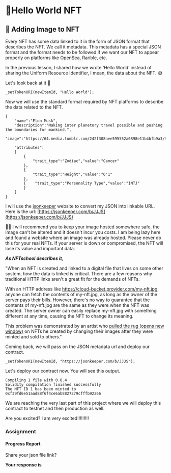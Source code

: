 ﻿# 🍕Hello World NFT

## **🎨 Adding Image to NFT**

Every NFT has some data linked to it in the form of JSON format that describes the NFT. We call it metadata. This metadata has a special JSON format and the format needs to be followed if we want our NFT to appear properly on platforms like OpenSea, Rarible, etc.

In the previous lesson, I shared how we wrote ‘Hello World’ instead of sharing the Uniform Resource Identifier, I mean, the data about the NFT. 😅

Let's look back at it 👀

```
_setTokenURI(newItemId, "Hello World");
```

Now we will use the standard format required by NFT platforms to describe the data related to the NFT.

```
{    
    "name":"Elon Musk",
    "description":"Making inter planetory travel possible and pushing the boundaries for mankind.",
    "image":"https://64.media.tumblr.com/242f308aee595552a0898e11b4bfb9a3/tumblr_pe1d49XUHB1tsqz3b_1280.jpg",
 
    "attributes":
    [
        {
            "trait_type":"Zodiac","value":"Cancer"
        },
        {
            "trait_type":"Height","value":"6'1"
        },
        {    "trait_type":"Personality Type","value":"INTJ"
        }
    ]
}
```

I will use the  [jsonkeeper](https://jsonkeeper.com/)  website to convert my JSON into linkable URL. Here is the url:  [https://jsonkeeper.com/b/JJJS](https://jsonkeeper.com/b/JJJS)

💁‍♀️ I will recommend you to keep your image hosted somewhere safe, the image can't be altered and it doesn't incur you costs. I am being lazy here and found a website where an image was already hosted. Please never do this for your real NFTs. If your server is down or compromised, the NFT will lose its value and important data.

_**As NFTschool describes it,**_

"When an NFT is created and linked to a digital file that lives on some other system,  _how_  the data is linked is critical. There are a few reasons why traditional HTTP links aren't a great fit for the demands of NFTs.

With an HTTP address like https://cloud-bucket.provider.com/my-nft.jpg, anyone can fetch the contents of my-nft.jpg, as long as the owner of the server pays their bills. However, there's no way to guarantee that the contents of my-nft.jpg are the same as they were when the NFT was created. The server owner can easily replace my-nft.jpg with something different at any time, causing the NFT to change its meaning.

This problem was demonstrated by an artist who  [pulled the rug (opens new window)](https://cointelegraph.com/news/opensea-collector-pulls-the-rug-on-nfts-to-highlight-arbitrary-value)  on NFTs he created by changing their images after they were minted and sold to others."

Coming back, we will pass on the JSON metadata url and deploy our contract.

```
_setTokenURI(newItemId, "https://jsonkeeper.com/b/JJJS");
```

Let's deploy our contract now. You will see this output.

```
Compiling 1 file with 0.8.4
Solidity compilation finished successfully
The NFT ID 1 has been minted to 0xf39fd6e51aad88f6f4ce6ab8827279cfffb92266
```

We are reaching the very last part of this project where we will deploy this contract to testnet and then production as well.

Are you excited? I am very excited!!!!!!!!!

### Assignment

#### Progress Report

Share your json file link?

**Your response is**
